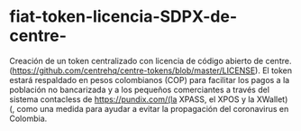 # fiat-token-licencia-SDPX-de-centre-
Creación de un token centralizado con licencia de código abierto de centre.(https://github.com/centrehq/centre-tokens/blob/master/LICENSE).
El token estará respaldado en pesos colombianos (COP) para facilitar los pagos a la población no bancarizada y a los pequeños comerciantes 
a través del sistema contacless de https://pundix.com/(la XPASS, el XPOS y la XWallet) (, como una medida para ayudar a evitar la propagación del coronavirus en Colombia.
